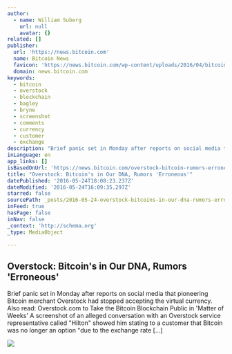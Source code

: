 ```yaml
---
author:
  - name: William Suberg
    url: null
    avatar: {}
related: []
publisher:
  url: 'https://news.bitcoin.com'
  name: Bitcoin News
  favicon: 'https://news.bitcoin.com/wp-content/uploads/2016/04/bitcoin_fav.png'
  domain: news.bitcoin.com
keywords:
  - bitcoin
  - overstock
  - blockchain
  - bagley
  - bryne
  - screenshot
  - comments
  - currency
  - customer
  - exchange
description: "Brief panic set in Monday after reports on social media that pioneering Bitcoin merchant Overstock had stopped accepting the virtual currency. Also read: Overstock.com to Take the Bitcoin Blockchain Public in 'Matter of Weeks' A screenshot of an alleged conversation with an Overstock service representative called \"Hilton\" showed him stating to a customer that Bitcoin was no longer an option \"due to the exchange rate [...]"
inLanguage: en
app_links: []
isBasedOnUrl: 'https://news.bitcoin.com/overstock-bitcoin-rumors-erroneous/'
title: "Overstock: Bitcoin's in Our DNA, Rumors 'Erroneous'"
datePublished: '2016-05-24T18:08:23.237Z'
dateModified: '2016-05-24T16:09:35.297Z'
starred: false
sourcePath: _posts/2016-05-24-overstock-bitcoins-in-our-dna-rumors-erroneous.md
inFeed: true
hasPage: false
inNav: false
_context: 'http://schema.org'
_type: MediaObject

---
```

<article style=""><h1>Overstock: Bitcoin's in Our DNA, Rumors 'Erroneous'</h1><p>Brief panic set in Monday after reports on social media that pioneering Bitcoin merchant Overstock had stopped accepting the virtual currency. Also read: Overstock.com to Take the Bitcoin Blockchain Public in 'Matter of Weeks' A screenshot of an alleged conversation with an Overstock service representative called "Hilton" showed him stating to a customer that Bitcoin was no longer an option "due to the exchange rate [...]</p><img src="https://news.bitcoin.com/wp-content/uploads/2016/05/Bitcoin-2.jpg" /></article>